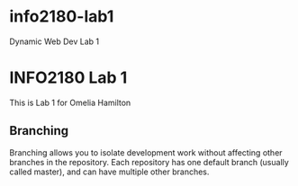 # info2180-lab1
Dynamic Web Dev Lab 1

# INFO2180 Lab 1

This is Lab 1 for Omelia Hamilton

## Branching

Branching allows you to isolate development work without affecting other branches in the repository. Each repository has one default branch (usually called master), and can have multiple other branches. 
